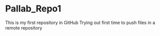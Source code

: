 # Pallab_Repo1
This is my first repository in GitHub
Trying out first time to push files in a remote repository
